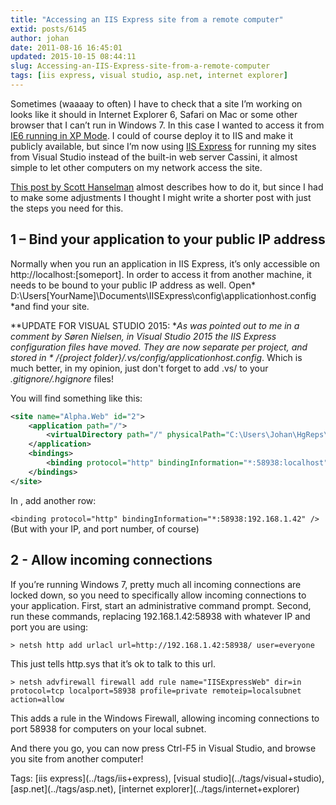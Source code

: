 ```yaml
---
title: "Accessing an IIS Express site from a remote computer"
extid: posts/6145
author: johan
date: 2011-08-16 16:45:01
updated: 2015-10-15 08:44:11
slug: Accessing-an-IIS-Express-site-from-a-remote-computer
tags: [iis express, visual studio, asp.net, internet explorer]
---
```


Sometimes (waaaay to often) I have to check that a site I’m working on looks like it should in Internet Explorer 6, Safari on Mac or some other browser that I can’t run in Windows 7. In this case I wanted to access it from [IE6 running in XP Mode](/posts/windows-7-xp-mode-is-really-nice). I could of course deploy it to IIS and make it publicly available, but since I’m now using [IIS Express](http://learn.iis.net/page.aspx/868/iis-express-overview/) for running my sites from Visual Studio instead of the built-in web server Cassini, it almost simple to let other computers on my network access the site.

[This post by Scott Hanselman](http://www.hanselman.com/blog/WorkingWithSSLAtDevelopmentTimeIsEasierWithIISExpress.aspx "Working with SSL at Development Time is easier with IISExpress") almost describes how to do it, but since I had to make some adjustments I thought I might write a shorter post with just the steps you need for this.

## 1 – Bind your application to your public IP address

Normally when you run an application in IIS Express, it’s only accessible on http://localhost:[someport]. In order to access it from another machine, it needs to be bound to your public IP address as well. Open* D:\Users[YourName]\Documents\IISExpress\config\applicationhost.config *and find your site.

**UPDATE FOR VISUAL STUDIO 2015: **As was pointed out to me in a comment by Søren Nielsen, in Visual Studio 2015 the IIS Express configuration files have moved. They are now separate per project, and stored in * /{project folder}/.vs/config/applicationhost.config*. Which is much better, in my opinion, just don't forget to add .vs/ to your *.gitignore/.hgignore* files!

You will find something like this:


``` xml 
<site name="Alpha.Web" id="2">
    <application path="/">
        <virtualDirectory path="/" physicalPath="C:\Users\Johan\HgReps\Alpha\Alpha.Web" />
    </application>
    <bindings>
        <binding protocol="http" bindingInformation="*:58938:localhost" />
    </bindings>
</site>

```



In <bindings>, add another row:

`<binding protocol="http" bindingInformation="*:58938:192.168.1.42" />` (But with your IP, and port number, of course)

## 2 - Allow incoming connections

If you’re running Windows 7, pretty much all incoming connections are locked down, so you need to specifically allow incoming connections to your application. First, start an administrative command prompt. Second, run these commands, replacing 192.168.1.42:58938 with whatever IP and port you are using:

`> netsh http add urlacl url=http://192.168.1.42:58938/ user=everyone`

This just tells http.sys that it’s ok to talk to this url.

`> netsh advfirewall firewall add rule name="IISExpressWeb" dir=in protocol=tcp localport=58938 profile=private remoteip=localsubnet action=allow`

This adds a rule in the Windows Firewall, allowing incoming connections to port 58938 for computers on your local subnet.

And there you go, you can now press Ctrl-F5 in Visual Studio, and browse you site from another computer!
<div id="scid:0767317B-992E-4b12-91E0-4F059A8CECA8:c72d3530-3445-44fa-98f8-bf60076e5b5e" class="wlWriterEditableSmartContent" style="margin: 0px; padding: 0px; float: none; display: inline;">Tags: [iis express](../tags/iis+express), [visual studio](../tags/visual+studio), [asp.net](../tags/asp.net), [internet explorer](../tags/internet+explorer)</div>
